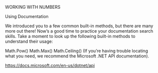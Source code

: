WORKING WITH NUMBERS

Using Documentation

We introduced you to a few common built-in methods, but there are many more out there! Now’s a good time to practice your documentation search skills. Take a moment to look up the following built-in methods to understand their usage:

Math.Pow()
Math.Max()
Math.Ceiling()
(If you’re having trouble locating what you need, we recommend the Microsoft .NET API documentation).

https://docs.microsoft.com/en-us/dotnet/api
